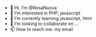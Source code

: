 - 👋 Hi, I’m @RosaNuova
- 👀 I’m interested in PHP, javascript
- 🌱 I’m currently learning javascript, html
- 💞️ I’m looking to collaborate on ...
- 📫 How to reach me: my email

<!---
RosaNuova/RosaNuova is a ✨ special ✨ repository because its `README.md` (this file) appears on your GitHub profile.
You can click the Preview link to take a look at your changes.
--->
